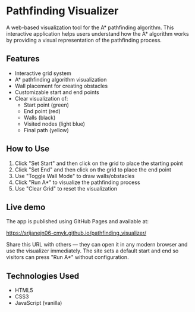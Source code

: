 # Pathfinding Visualizer

A web-based visualization tool for the A* pathfinding algorithm. This interactive application helps users understand how the A* algorithm works by providing a visual representation of the pathfinding process.

## Features

- Interactive grid system
- A* pathfinding algorithm visualization
- Wall placement for creating obstacles
- Customizable start and end points
- Clear visualization of:
  - Start point (green)
  - End point (red)
  - Walls (black)
  - Visited nodes (light blue)
  - Final path (yellow)

## How to Use

1. Click "Set Start" and then click on the grid to place the starting point
2. Click "Set End" and then click on the grid to place the end point
3. Use "Toggle Wall Mode" to draw walls/obstacles
4. Click "Run A*" to visualize the pathfinding process
5. Use "Clear Grid" to reset the visualization

## Live demo

The app is published using GitHub Pages and available at:

https://srijanejn06-cmyk.github.io/pathfinding_visualizer/

Share this URL with others — they can open it in any modern browser and use the visualizer immediately. The site sets a default start and end so visitors can press "Run A*" without configuration.

## Technologies Used

- HTML5
- CSS3
- JavaScript (vanilla)